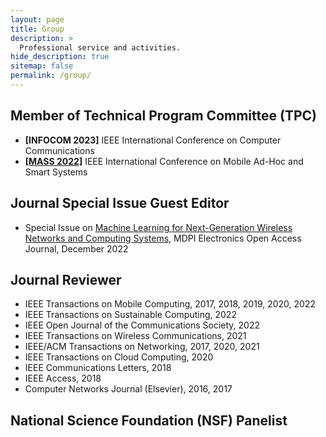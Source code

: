 ```yaml
---
layout: page
title: Group
description: >
  Professional service and activities.
hide_description: true
sitemap: false
permalink: /group/
---
```


## Member of Technical Program Committee (TPC)
- **[INFOCOM 2023]** IEEE International Conference on Computer Communications <br>
- [**[MASS 2022]**](https://sites.google.com/view/ieee-mass-2022) IEEE International Conference on Mobile Ad-Hoc and Smart Systems <br>

## Journal Special Issue Guest Editor
- Special Issue on [Machine Learning for Next-Generation Wireless Networks and Computing Systems](https://www.mdpi.com/journal/electronics/special_issues/ML_wireless), MDPI Electronics Open Access Journal, December 2022 <br>

## Journal Reviewer
- IEEE Transactions on Mobile Computing, 2017, 2018, 2019, 2020, 2022 <br>
- IEEE Transactions on Sustainable Computing, 2022 <br>
- IEEE Open Journal of the Communications Society, 2022 <br>
- IEEE Transactions on Wireless Communications, 2021 <br>
- IEEE/ACM Transactions on Networking, 2017, 2020, 2021 <br>
- IEEE Transactions on Cloud Computing, 2020 <br>
- IEEE Communications Letters, 2018 <br>
- IEEE Access, 2018 <br>
- Computer Networks Journal (Elsevier), 2016, 2017 <br>

## National Science Foundation (NSF) Panelist


